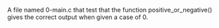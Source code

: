 A file named 0-main.c that test that the function positive_or_negative() gives the correct output when given a case of 0.

